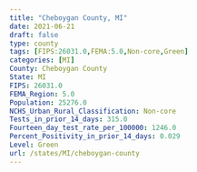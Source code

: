 ```yaml
---
title: "Cheboygan County, MI"
date: 2021-06-21
draft: false
type: county
tags: [FIPS:26031.0,FEMA:5.0,Non-core,Green]
categories: [MI]
County: Cheboygan County
State: MI
FIPS: 26031.0
FEMA_Region: 5.0
Population: 25276.0
NCHS_Urban_Rural_Classification: Non-core
Tests_in_prior_14_days: 315.0
Fourteen_day_test_rate_per_100000: 1246.0
Percent_Positivity_in_prior_14_days: 0.029
Level: Green
url: /states/MI/cheboygan-county
---
```



